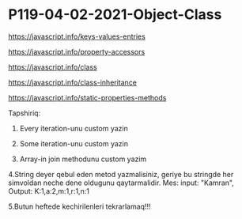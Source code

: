 # P119-04-02-2021-Object-Class

https://javascript.info/keys-values-entries

https://javascript.info/property-accessors

https://javascript.info/class

https://javascript.info/class-inheritance

https://javascript.info/static-properties-methods

Tapshiriq:

1. Every iteration-unu custom yazin

2. Some iteration-unu custom yazin

3. Array-in join methodunu custom yazim

4.String deyer qebul eden metod yazmalisiniz, geriye bu stringde her simvoldan neche dene oldugunu qaytarmalidir. Mes: input: "Kamran", Output: K:1,a:2,m:1,r:1,n:1

5.Butun heftede kechirilenleri tekrarlamaq!!!
